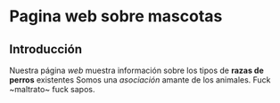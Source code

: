# Pagina web sobre mascotas
 
## Introducción
Nuestra página *web* muestra información sobre los tipos de **razas de perros** existentes Somos una *asociación* amante de los animales. Fuck ~maltrato~ fuck sapos.

